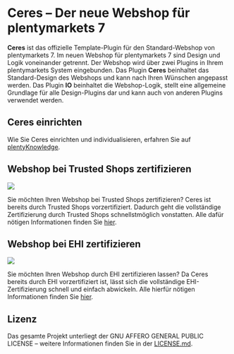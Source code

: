 # Ceres – Der neue Webshop für plentymarkets 7

**Ceres** ist das offizielle Template-Plugin für den Standard-Webshop von plentymarkets 7. Im neuen Webshop für plentymarkets 7 sind Design und Logik voneinander getrennt. Der Webshop wird über zwei Plugins in Ihrem plentymarkets System eingebunden. Das Plugin **Ceres** beinhaltet das Standard-Design des Webshops und kann nach Ihren Wünschen angepasst werden. Das Plugin **IO** beinhaltet die Webshop-Logik, stellt eine allgemeine Grundlage für alle Design-Plugins dar und kann auch von anderen Plugins verwendet werden.

## Ceres einrichten

Wie Sie Ceres einrichten und individualisieren, erfahren Sie auf [plentyKnowledge](https://knowledge.plentymarkets.com/omni-channel/online-shop/ceres-einrichten).

## Webshop bei Trusted Shops zertifizieren

![](https://github.com/plentymarkets/plugin-ceres/tree/stable/meta/images/eTrusted-Partner_Certified_Software.png?raw=true)

Sie möchten Ihren Webshop bei Trusted Shops zertifizieren? Ceres ist bereits durch Trusted Shops vorzertifiziert. Dadurch geht die vollständige Zertifizierung durch Trusted Shops schnellstmöglich vonstatten. Alle dafür nötigen Informationen finden Sie [hier](https://www.trustedshops.de/shopbetreiber/bestellen.html?shopsoftware=PLENTYMARKETS).

## Webshop bei EHI zertifizieren

![](https://github.com/plentymarkets/plugin-ceres/tree/stable/meta/images/EHI-gepruefter-online-shop.png?raw=true)

Sie möchten Ihren Webshop durch EHI zertifizieren lassen?
Da Ceres bereits durch EHI vorzertifiziert ist, lässt sich die vollständige EHI-Zertifizierung schnell und einfach abwickeln.
Alle hierfür nötigen Informationen finden Sie [hier](https://ehi-siegel.de/shopbetreiber/ehi-siegel/antrag-auf-shopzertifizierung/).

## Lizenz

Das gesamte Projekt unterliegt der GNU AFFERO GENERAL PUBLIC LICENSE – weitere Informationen finden Sie in der [LICENSE.md](https://github.com/plentymarkets/plugin-ceres/blob/stable/LICENSE.md).
